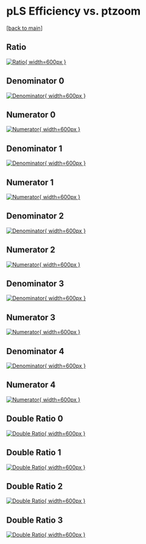 # pLS Efficiency vs. ptzoom

[[back to main](./)]



## Ratio

[![Ratio](../mtv/var/pLS_vtr_211_1_eff_ptzoom.png){ width=600px }](../mtv/var/pLS_vtr_211_1_eff_ptzoom.pdf)

## Denominator 0

[![Denominator](../mtv/den/pLS_vtr_211_1_eff_ptzoom_den0.png){ width=600px }](../mtv/den/pLS_vtr_211_1_eff_ptzoom_den0.pdf)

## Numerator 0

[![Numerator](../mtv/num/pLS_vtr_211_1_eff_ptzoom_num0.png){ width=600px }](../mtv/num/pLS_vtr_211_1_eff_ptzoom_num0.pdf)

## Denominator 1

[![Denominator](../mtv/den/pLS_vtr_211_1_eff_ptzoom_den1.png){ width=600px }](../mtv/den/pLS_vtr_211_1_eff_ptzoom_den1.pdf)

## Numerator 1

[![Numerator](../mtv/num/pLS_vtr_211_1_eff_ptzoom_num1.png){ width=600px }](../mtv/num/pLS_vtr_211_1_eff_ptzoom_num1.pdf)

## Denominator 2

[![Denominator](../mtv/den/pLS_vtr_211_1_eff_ptzoom_den2.png){ width=600px }](../mtv/den/pLS_vtr_211_1_eff_ptzoom_den2.pdf)

## Numerator 2

[![Numerator](../mtv/num/pLS_vtr_211_1_eff_ptzoom_num2.png){ width=600px }](../mtv/num/pLS_vtr_211_1_eff_ptzoom_num2.pdf)

## Denominator 3

[![Denominator](../mtv/den/pLS_vtr_211_1_eff_ptzoom_den3.png){ width=600px }](../mtv/den/pLS_vtr_211_1_eff_ptzoom_den3.pdf)

## Numerator 3

[![Numerator](../mtv/num/pLS_vtr_211_1_eff_ptzoom_num3.png){ width=600px }](../mtv/num/pLS_vtr_211_1_eff_ptzoom_num3.pdf)

## Denominator 4

[![Denominator](../mtv/den/pLS_vtr_211_1_eff_ptzoom_den4.png){ width=600px }](../mtv/den/pLS_vtr_211_1_eff_ptzoom_den4.pdf)

## Numerator 4

[![Numerator](../mtv/num/pLS_vtr_211_1_eff_ptzoom_num4.png){ width=600px }](../mtv/num/pLS_vtr_211_1_eff_ptzoom_num4.pdf)

## Double Ratio 0

[![Double Ratio](../mtv/ratio/pLS_vtr_211_1_eff_ptzoom_ratio0.png){ width=600px }](../mtv/ratio/pLS_vtr_211_1_eff_ptzoom_ratio0.pdf)

## Double Ratio 1

[![Double Ratio](../mtv/ratio/pLS_vtr_211_1_eff_ptzoom_ratio1.png){ width=600px }](../mtv/ratio/pLS_vtr_211_1_eff_ptzoom_ratio1.pdf)

## Double Ratio 2

[![Double Ratio](../mtv/ratio/pLS_vtr_211_1_eff_ptzoom_ratio2.png){ width=600px }](../mtv/ratio/pLS_vtr_211_1_eff_ptzoom_ratio2.pdf)

## Double Ratio 3

[![Double Ratio](../mtv/ratio/pLS_vtr_211_1_eff_ptzoom_ratio3.png){ width=600px }](../mtv/ratio/pLS_vtr_211_1_eff_ptzoom_ratio3.pdf)


